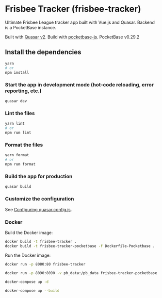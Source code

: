 # Frisbee Tracker (frisbee-tracker)

Ultimate Frisbee League tracker app built with Vue.js and Quasar.
Backend is a PocketBase instance.

Built with [Quasar v2](https://quasar.dev).
Build with [pocketbase-js](https://github.com/pocketbase/pocketbase-js).
PocketBase v0.29.2

## Install the dependencies

```bash
yarn
# or
npm install
```

### Start the app in development mode (hot-code reloading, error reporting, etc.)

```bash
quasar dev
```

### Lint the files

```bash
yarn lint
# or
npm run lint
```

### Format the files

```bash
yarn format
# or
npm run format
```

### Build the app for production

```bash
quasar build
```

### Customize the configuration

See [Configuring quasar.config.js](https://v2.quasar.dev/quasar-cli-vite/quasar-config-js).

### Docker

Build the Docker image:

```bash
docker build -t frisbee-tracker .
docker build -t frisbee-tracker-pocketbase -f Dockerfile-Pocketbase .
```

Run the Docker image:

```bash
docker run -p 8080:80 frisbee-tracker
```

```bash
docker run -p 8090:8090 -v pb_data:/pb_data frisbee-tracker-pocketbase
```

```bash
docker-compose up -d
```

```bash
docker-compose up --build
```
